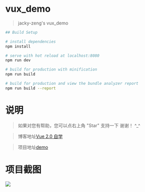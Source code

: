 # vux_demo

> jacky-zeng's vux_demo
``` bash
## Build Setup

# install dependencies
npm install

# serve with hot reload at localhost:8080
npm run dev

# build for production with minification
npm run build

# build for production and view the bundle analyzer report
npm run build --report
```

# 说明

>  如果对您有帮助，您可以点右上角 "Star" 支持一下 谢谢！ ^_^

>  博客地址[Vue 2.0 自学](https://www.zengyanqi.com/2018/02/24/vue-2-0-1/)

>  项目地址[demo](http://store.zengyanqi.com)

# 项目截图

<img src="https://www.zengyanqi.com/wp-content/uploads/2018/02/xxx.gif" />

